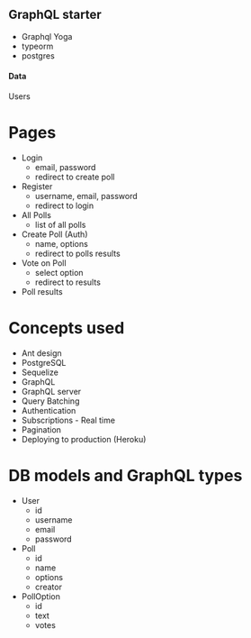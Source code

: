 ## GraphQL starter

* Graphql Yoga
* typeorm
* postgres

#### Data

Users

# Pages

* Login
  * email, password
  * redirect to create poll
* Register
  * username, email, password
  * redirect to login
* All Polls
  * list of all polls
* Create Poll (Auth)
  * name, options
  * redirect to polls results
* Vote on Poll
  * select option
  * redirect to results
* Poll results

# Concepts used

* Ant design
* PostgreSQL
* Sequelize
* GraphQL
* GraphQL server
* Query Batching
* Authentication
* Subscriptions - Real time
* Pagination
* Deploying to production (Heroku)

# DB models and GraphQL types

* User
  * id
  * username
  * email
  * password
* Poll
  * id
  * name
  * options
  * creator
* PollOption
  * id
  * text
  * votes
